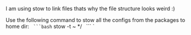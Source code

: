 I am using stow to link files thats why the file structure looks weird :)

Use the following command to stow all the configs from the packages to home dir:
` ```bash`
stow -t ~ */`
` ``` `
